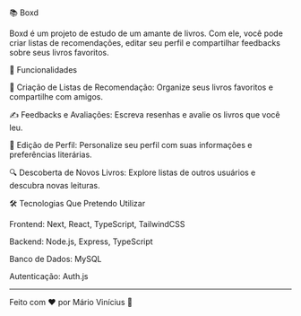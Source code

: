 📚 Boxd

Boxd é um projeto de estudo de um amante de livros. Com ele, você pode criar listas de recomendações, editar seu perfil e compartilhar feedbacks sobre seus livros favoritos.

🚀 Funcionalidades

📖 Criação de Listas de Recomendação: Organize seus livros favoritos e compartilhe com amigos.

✍ Feedbacks e Avaliações: Escreva resenhas e avalie os livros que você leu.

📝 Edição de Perfil: Personalize seu perfil com suas informações e preferências literárias.

🔍 Descoberta de Novos Livros: Explore listas de outros usuários e descubra novas leituras.

🛠️ Tecnologias Que Pretendo Utilizar

Frontend: Next, React, TypeScript, TailwindCSS

Backend: Node.js, Express, TypeScript

Banco de Dados: MySQL

Autenticação: Auth.js

________________________________________________________________________________

Feito com ❤️ por Mário Vinícius 🚀

